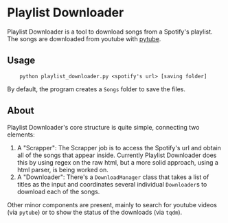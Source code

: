 # Playlist Downloader
Playlist Downloader is a tool to download songs from a Spotify's playlist. The songs are downloaded from youtube with [pytube](https://pytube.io/en/latest/).


## Usage
```
    python playlist_downloader.py <spotify's url> [saving folder]
```
By default, the program creates a `Songs` folder to save the files.

## About
Playlist Downloader's core structure is quite simple, connecting two elements:

1. A "Scrapper": The Scrapper job is to access the Spotify's url and obtain all of the songs that appear inside. Currently Playlist Downloader does this by using regex on the raw html, but a more solid approach, using a html parser, is being worked on.
2. A "Downloader": There's a `DownloadManager` class that takes a list of titles as the input and coordinates several individual `Downloader`s to download each of the songs.

Other minor components are present, mainly to search for youtube videos (via `pytube`) or to show the status of the downloads (via `tqdm`).
